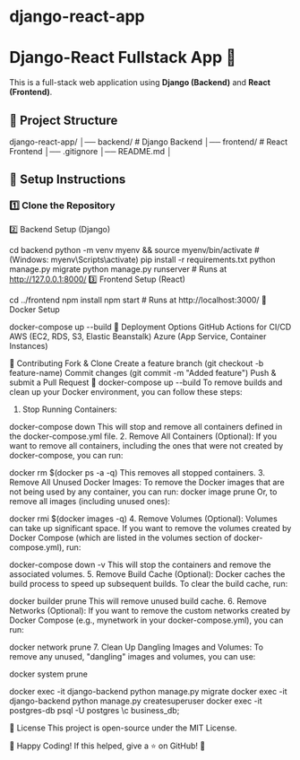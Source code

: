 # django-react-app

# Django-React Fullstack App 🚀

This is a full-stack web application using **Django (Backend)** and **React (Frontend)**.

## 📁 Project Structure
django-react-app/ │── backend/ # Django Backend │── frontend/ # React Frontend │── .gitignore │── README.md │


## 🚀 Setup Instructions

### 1️⃣ Clone the Repository

2️⃣ Backend Setup (Django)

cd backend
python -m venv myenv && source myenv/bin/activate  # (Windows: myenv\Scripts\activate)
pip install -r requirements.txt
python manage.py migrate
python manage.py runserver  # Runs at http://127.0.0.1:8000/
3️⃣ Frontend Setup (React)

cd ../frontend
npm install
npm start  # Runs at http://localhost:3000/
🐳 Docker Setup

docker-compose up --build
🚀 Deployment Options
GitHub Actions for CI/CD
AWS (EC2, RDS, S3, Elastic Beanstalk)
Azure (App Service, Container Instances)

🤝 Contributing
Fork & Clone
Create a feature branch (git checkout -b feature-name)
Commit changes (git commit -m "Added feature")
Push & submit a Pull Request 🚀
docker-compose up --build
To remove builds and clean up your Docker environment, you can follow these steps:
1. Stop Running Containers:

docker-compose down
This will stop and remove all containers defined in the docker-compose.yml file.
2. Remove All Containers (Optional):
If you want to remove all containers, including the ones that were not created by docker-compose, you can run:

docker rm $(docker ps -a -q)
This removes all stopped containers.
3. Remove All Unused Docker Images:
To remove the Docker images that are not being used by any container, you can run:
docker image prune
Or, to remove all images (including unused ones):

docker rmi $(docker images -q)
4. Remove Volumes (Optional):
Volumes can take up significant space. If you want to remove the volumes created by Docker Compose (which are listed in the volumes section of docker-compose.yml), run:

docker-compose down -v
This will stop the containers and remove the associated volumes.
5. Remove Build Cache (Optional):
Docker caches the build process to speed up subsequent builds. To clear the build cache, run:

docker builder prune
This will remove unused build cache.
6. Remove Networks (Optional):
If you want to remove the custom networks created by Docker Compose (e.g., mynetwork in your docker-compose.yml), you can run:

docker network prune
7. Clean Up Dangling Images and Volumes:
To remove any unused, "dangling" images and volumes, you can use:

docker system prune

docker exec -it django-backend python manage.py migrate
docker exec -it django-backend python manage.py createsuperuser
docker exec -it postgres-db psql -U postgres
\c business_db;

📜 License
This project is open-source under the MIT License.

🎉 Happy Coding! If this helped, give a ⭐ on GitHub! 🚀
